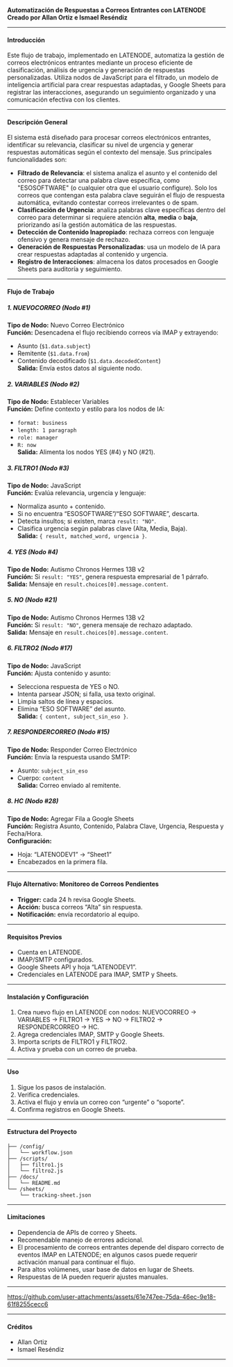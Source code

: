 **Automatización de Respuestas a Correos Entrantes con LATENODE**  
**Creado por Allan Ortiz e Ismael Reséndiz**

---

#### **Introducción**  
Este flujo de trabajo, implementado en LATENODE, automatiza la gestión de correos electrónicos entrantes mediante un proceso eficiente de clasificación, análisis de urgencia y generación de respuestas personalizadas. Utiliza nodos de JavaScript para el filtrado, un modelo de inteligencia artificial para crear respuestas adaptadas, y Google Sheets para registrar las interacciones, asegurando un seguimiento organizado y una comunicación efectiva con los clientes.

---

#### **Descripción General**  
El sistema está diseñado para procesar correos electrónicos entrantes, identificar su relevancia, clasificar su nivel de urgencia y generar respuestas automáticas según el contexto del mensaje. Sus principales funcionalidades son:  
- **Filtrado de Relevancia**: el sistema analiza el asunto y el contenido del correo para detectar una palabra clave específica, como "ESOSOFTWARE" (o cualquier otra que el usuario configure). Solo los correos que contengan esta palabra clave seguirán el flujo de respuesta automática, evitando contestar correos irrelevantes o de spam.  
- **Clasificación de Urgencia**: analiza palabras clave específicas dentro del correo para determinar si requiere atención **alta**, **media** o **baja**, priorizando así la gestión automática de las respuestas.  
- **Detección de Contenido Inapropiado**: rechaza correos con lenguaje ofensivo y genera mensaje de rechazo.  
- **Generación de Respuestas Personalizadas**: usa un modelo de IA para crear respuestas adaptadas al contenido y urgencia.  
- **Registro de Interacciones**: almacena los datos procesados en Google Sheets para auditoría y seguimiento.

---

#### **Flujo de Trabajo**

##### 1. NUEVOCORREO (Nodo #1)  
**Tipo de Nodo:** Nuevo Correo Electrónico  
**Función:** Desencadena el flujo recibiendo correos vía IMAP y extrayendo:  
- Asunto (`$1.data.subject`)  
- Remitente (`$1.data.from`)  
- Contenido decodificado (`$1.data.decodedContent`)  
**Salida:** Envía estos datos al siguiente nodo.

##### 2. VARIABLES (Nodo #2)  
**Tipo de Nodo:** Establecer Variables  
**Función:** Define contexto y estilo para los nodos de IA:  
- `format: business`  
- `length: 1 paragraph`  
- `role: manager`  
- `R: now`  
**Salida:** Alimenta los nodos YES (#4) y NO (#21).

##### 3. FILTRO1 (Nodo #3)  
**Tipo de Nodo:** JavaScript  
**Función:** Evalúa relevancia, urgencia y lenguaje:  
- Normaliza asunto + contenido.  
- Si no encuentra “ESOSOFTWARE”/“ESO SOFTWARE”, descarta.  
- Detecta insultos; si existen, marca `result: "NO"`.  
- Clasifica urgencia según palabras clave (Alta, Media, Baja).  
**Salida:** `{ result, matched_word, urgencia }`.

##### 4. YES (Nodo #4)  
**Tipo de Nodo:** Autismo Chronos Hermes 13B v2  
**Función:** Si `result: "YES"`, genera respuesta empresarial de 1 párrafo.  
**Salida:** Mensaje en `result.choices[0].message.content`.

##### 5. NO (Nodo #21)  
**Tipo de Nodo:** Autismo Chronos Hermes 13B v2  
**Función:** Si `result: "NO"`, genera mensaje de rechazo adaptado.  
**Salida:** Mensaje en `result.choices[0].message.content`.

##### 6. FILTRO2 (Nodo #17)  
**Tipo de Nodo:** JavaScript  
**Función:** Ajusta contenido y asunto:  
- Selecciona respuesta de YES o NO.  
- Intenta parsear JSON; si falla, usa texto original.  
- Limpia saltos de línea y espacios.  
- Elimina “ESO SOFTWARE” del asunto.  
**Salida:** `{ content, subject_sin_eso }`.

##### 7. RESPONDERCORREO (Nodo #15)  
**Tipo de Nodo:** Responder Correo Electrónico  
**Función:** Envía la respuesta usando SMTP:  
- Asunto: `subject_sin_eso`  
- Cuerpo: `content`  
**Salida:** Correo enviado al remitente.

##### 8. HC (Nodo #28)  
**Tipo de Nodo:** Agregar Fila a Google Sheets  
**Función:** Registra Asunto, Contenido, Palabra Clave, Urgencia, Respuesta y Fecha/Hora.  
**Configuración:**  
- Hoja: “LATENODEV1” → “Sheet1”  
- Encabezados en la primera fila.

---

#### **Flujo Alternativo: Monitoreo de Correos Pendientes**  
- **Trigger:** cada 24 h revisa Google Sheets.  
- **Acción:** busca correos “Alta” sin respuesta.  
- **Notificación:** envía recordatorio al equipo.

---

#### **Requisitos Previos**  
- Cuenta en LATENODE.  
- IMAP/SMTP configurados.  
- Google Sheets API y hoja “LATENODEV1”.  
- Credenciales en LATENODE para IMAP, SMTP y Sheets.

---

#### **Instalación y Configuración**  
1. Crea nuevo flujo en LATENODE con nodos: NUEVOCORREO → VARIABLES → FILTRO1 → YES → NO → FILTRO2 → RESPONDERCORREO → HC.  
2. Agrega credenciales IMAP, SMTP y Google Sheets.  
3. Importa scripts de FILTRO1 y FILTRO2.  
4. Activa y prueba con un correo de prueba.

---

#### **Uso**  
1. Sigue los pasos de instalación.  
2. Verifica credenciales.  
3. Activa el flujo y envía un correo con “urgente” o “soporte”.  
4. Confirma registros en Google Sheets.

---

#### **Estructura del Proyecto**  
```
├── /config/  
│   └── workflow.json  
├── /scripts/  
│   ├── filtro1.js  
│   └── filtro2.js  
├── /docs/  
│   └── README.md  
└── /sheets/  
    └── tracking-sheet.json  
```

---

#### **Limitaciones**  
- Dependencia de APIs de correo y Sheets.  
- Recomendable manejo de errores adicional.  
- El procesamiento de correos entrantes depende del disparo correcto de eventos IMAP en LATENODE; en algunos casos puede requerir activación manual para continuar el flujo.
- Para altos volúmenes, usar base de datos en lugar de Sheets.  
- Respuestas de IA pueden requerir ajustes manuales.

---



  
 
 
https://github.com/user-attachments/assets/61e747ee-75da-46ec-9e18-61f8255cecc6

 


---

#### **Créditos**  
- Allan Ortiz  
- Ismael Reséndiz

---
